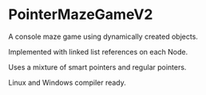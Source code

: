 # PointerMazeGameV2
A console maze game using dynamically created objects.

Implemented with linked list references on each Node. 

Uses a mixture of smart pointers and regular pointers.

Linux and Windows compiler ready. 

